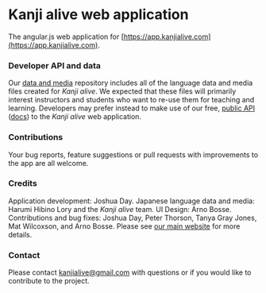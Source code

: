 # Kanji alive web application

The angular.js web application for [https://app.kanjialive.com](https://app.kanjialive.com).

### Developer API and data

Our [data and media](https://github.com/kanjialive/data-media) repository includes all of the language data and media files created for _Kanji alive_. We expected that these files will primarily interest instructors and students who want to re-use them for teaching and learning. Developers may prefer instead to make use of our free, [public API](https://market.mashape.com/kanjialive/learn-to-read-and-write-japanese-kanji) ([docs](https://app.kanjialive.com/api/docs/)) to the _Kanji alive_ web application. 

### Contributions

Your bug reports, feature suggestions or pull requests with improvements to the app are all welcome.

### Credits

Application development: Joshua Day. Japanese language data and media: Harumi Hibino Lory and the _Kanji alive_ team. UI Design: Arno Bosse. Contributions and bug fixes: Joshua Day, Peter Thorson, Tanya Gray Jones, Mat Wilcoxson, and Arno Bosse. Please see [our main website](http://kanjialive.com/credits/) for more details.

### Contact

Please contact kanjialive@gmail.com with questions or if you would like to contribute to the project. 
